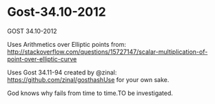 Gost-34.10-2012
===============

GOST 34.10-2012

Uses Arithmetics over Elliptic points from: 
http://stackoverflow.com/questions/15727147/scalar-multiplication-of-point-over-elliptic-curve

Uses Gost 34.11-94 created by @zinal:
https://github.com/zinal/gosthashUse for your own sake. 

God knows why fails from time to time.TO be investigated.

